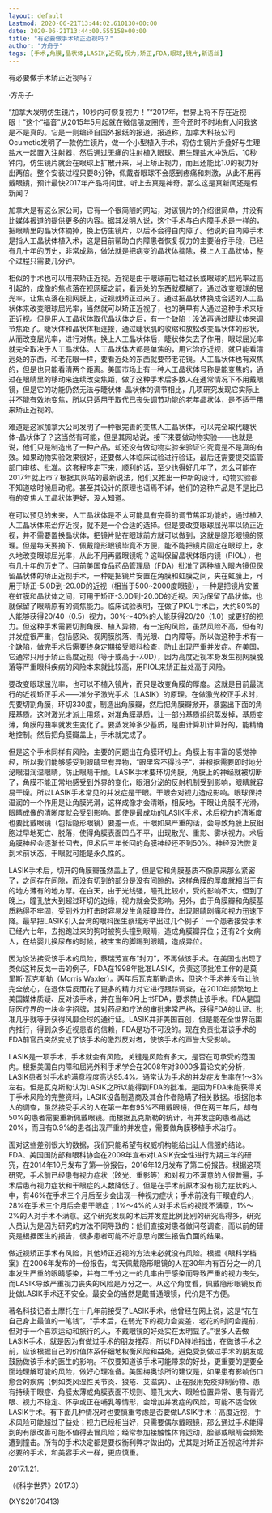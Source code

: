 ```yaml
---
layout: default
Lastmod: 2020-06-21T13:44:02.610130+00:00
date: 2020-06-21T13:44:00.555158+00:00
title: "有必要做手术矫正近视吗？"
author: "方舟子"
tags: [手术,角膜,晶状体,LASIK,近视,视力,矫正,FDA,眼球,镜片,新语丝]
---
```


有必要做手术矫正近视吗？

·方舟子·

“加拿大发明仿生镜片，10秒内可恢复视力！”“2017年，世界上将不存在近视眼！”这个“福音”从2015年5月起就在微信朋友圈传，至今还时不时地有人问我这是不是真的。它是一则编译自国外报纸的报道，报道称，加拿大科技公司Ocumetic发明了一款仿生镜片，做一个小型植入手术，将仿生镜片折叠好与生理盐水一起置入注射器，然后通过无痛的注射植入眼球。用生理盐水冲洗后，10秒钟内，仿生镜片就会在眼球上扩散开来，马上矫正视力，而且还能比1.0的视力好出两倍。整个安装过程只要8分钟，佩戴者眼球不会感到疼痛和刺激，从此不用再戴眼镜，预计最快2017年产品将问世。听上去真是神奇。那么这是真新闻还是假新闻？

加拿大是有这么家公司，它有一个很简陋的网站，对该镜片的介绍很简单，并没有比媒体报道的提供更多的内容。据其发明人说，这个手术与白内障手术是一样的，把眼睛里的晶状体摘掉，换上仿生镜片，以后不会得白内障了。他说的白内障手术是指人工晶状体植入术，这是目前帮助白内障患者恢复视力的主要治疗手段，已经有几十年的历史，非常成熟，做法就是把病变的晶状体摘除，换上人工晶状体，整个过程只需要几分钟。

相似的手术也可以用来矫正近视。近视是由于眼球前后轴过长或眼球的屈光率过高引起的，成像的焦点落在视网膜之前，看远处的东西就模糊了。通过改变眼球的屈光率，让焦点落在视网膜上，近视就矫正过来了。通过把晶状体换成合适的人工晶状体来改变眼球屈光率，当然就可以矫正近视了，也的确早有人通过这种手术来矫正近视。但是用人工晶状体取代晶状体之后，有一个缺陷：没法再通过睫状体来调节焦距了。睫状体和晶状体相连接，通过睫状肌的收缩和放松改变晶状体的形状，从而改变屈光率，进行对焦。换上人工晶状体后，睫状体失去了作用，眼球屈光率就完全取决于人工晶状体。人工晶状体大都是单焦的，用它治疗近视，就只能看清远处的东西，和老花眼一样，要看近处的东西就要带老花镜。人工晶状体也有双焦的，但是也只能看清两个距离。美国市场上有一种人工晶状体号称是能变焦的，通过在眼睛里的移动来连续改变焦距，做了这种手术后多数人在通常情况下不用戴眼镜，但是它的功能仍然无法与睫状体-晶状体的调节相比，几项研究发现它实际上并不能有效地变焦，所以只适用于取代已丧失调节功能的老年晶状体，是不适于用来矫正近视的。

难道是这家加拿大公司发明了一种很完善的变焦人工晶状体，可以完全取代睫状体-晶状体了？这当然有可能，但是其网站说，接下来要做动物实验——也就是说，他们只是制造出了一种产品，却还没有做动物实验来验证它究竟是不是真的有效。如果动物实验效果很好，还要做人体临床试验进行验证，最后还需要提交监管部门审核、批准。这套程序走下来，顺利的话，至少也得好几年了，怎么可能在2017年就上市？根据其网站的最新说法，他们又推出一种新的设计，动物实验都不知道啥时候启动呢。甚至其设计的原理也语焉不详，他们的这种产品是不是比已有的变焦人工晶状体更好，没人知道。

在可以预见的未来，人工晶状体是不太可能具有完善的调节焦距功能的，通过植入人工晶状体来治疗近视，就不是一个合适的选择。但是要改变眼球屈光率以矫正近视，并不需要置换晶状体，把镜片贴在眼球前方就可以做到，这就是隐形眼镜的原理。但是每天要摘下、佩戴隐形眼镜毕竟不方便，能不能把镜片固定在眼球上，永久地改变眼球屈光率，从此不用再戴眼镜呢？这叫保留晶状体眼内镜（PIOL），也有几十年的历史了。目前美国食品药品管理局（FDA）批准了两种植入眼内镜但保留晶状体的矫正近视手术，一种是把镜片安置在角膜和虹膜之间，夹在虹膜上，可用于矫正-5.0D到-20.0D的近视（相当于500~2000度眼镜），一种是把镜片安置在虹膜和晶状体之间，可用于矫正-3.0D到-20.0D的近视。因为保留了晶状体，也就保留了眼睛原有的调焦能力。临床试验表明，在做了PIOL手术后，大约80%的人能够获得20/40（0.5）视力，30%～40%的人能获得20/20（1.0）或更好的视力。但这种手术需要切割角膜、植入异物，有一定的风险，虽然风险不高，但有的并发症很严重，包括感染、视网膜脱落、青光眼、白内障等。所以做这种手术有一个缺陷，做完手术后需要终身定期接受眼科检查，防止出现严重并发症。在美国，它通常只用于矫正高度近视（等于或高于-7.0D），因为高度近视本身发生视网膜脱落等严重眼科疾病的风险本来就比较高，用PIOL来矫正益处高于风险。

要改变眼球屈光率，也可以不植入镜片，而只是改变角膜的厚度。这就是目前最流行的近视矫正手术——准分子激光手术（LASIK）的原理。在做激光校正手术时，先要切割角膜，环切330度，制造出角膜瓣，然后把角膜瓣掀开，暴露出下面的角膜基质。这时激光才派上用场，对准角膜基质，让一部分基质组织蒸发掉，基质变薄，角膜的曲率就发生变化了。要蒸发掉多少基质，是由计算机计算好的，能精确地控制。然后把角膜瓣盖上，手术就完成了。

但是这个手术同样有风险，主要的问题出在角膜环切上。角膜上有丰富的感觉神经，所以我们能够感受到眼睛里有异物，“眼里容不得沙子”，并根据需要即时地分泌眼泪润湿眼睛，防止眼睛干燥。LASIK手术要环切角膜，角膜上的神经就被切断了，角膜不能正常地感受到外界的变化，眼泪分泌的反射机制受到影响，眼睛就容易干燥。所以LASIK手术常见的并发症是干眼。干眼会对视力造成影响。眼球保持湿润的一个作用是让角膜光滑，这样成像才会清晰，相反地，干眼让角膜不光滑，眼睛成像的清晰度就会受到影响。即使是最成功的LASIK手术，术后视力的清晰度也要比戴眼镜（包括隐形眼镜）要差一点。干眼如果严重的话，会导致角膜上皮细胞过早地死亡、脱落，使得角膜表面凹凸不平，出现散光、重影、雾状视力。术后角膜神经会逐渐长回去，但术后三年长回的角膜神经还不到50%。神经没法恢复到术前状态，干眼就可能是永久性的。

LASIK手术后，切开的角膜瓣虽然盖上了，但是它和角膜基质不像原来那么紧密了，之间存在间隙，而没有切到的部分是没有间隙的，这样角膜的厚度就相当于有的地方薄有的地方厚。在白天，由于光线强，瞳孔比较小，受的影响不大，但到了晚上，瞳孔放大到超过环切的边缘，视力就会受影响。另外，由于角膜瓣和角膜基质粘得不牢固，受到外力打击时容易发生角膜瓣异位，出现眼睛剧痛和视力迅速下降。最早把LASIK引入台湾的眼科医生蔡瑞芳举出过几个例子：一个患者接受手术已经六七年，去抱跑过来的狗时被狗头撞到眼睛，造成角膜瓣异位；还有2个女病人，在给婴儿换尿布的时候，被宝宝的脚踢到眼睛，造成异位。

因为没法接受该手术的风险，蔡瑞芳宣布“封刀”，不再做该手术。在美国也出现了类似这种反戈一击的例子。FDA在1998年批准LASIK，负责这项批准工作的是莫里斯·瓦克斯勒（Morris Waxler）。两年后瓦克斯勒退休，但这个手术并没有让他完全放心，在退休后反而花了更多的精力对它进行跟踪调查，在2010年频繁地上美国媒体质疑、反对该手术，并在当年9月上书FDA，要求禁止该手术。FDA是国际医疗界的一块金字招牌，其对药品和疗法的审批非常严格，获得FDA的认证、批准几乎就等于获得风靡全球的通行证。LASIK并非美国首创，但是能在全世界范围内推行，得到众多近视患者的信赖，FDA是功不可没的。现在负责批准该手术的FDA前官员突然变成了该手术的激烈反对者，使该手术的声誉大受影响。

LASIK是一项手术，手术就会有风险，关键是风险有多大，是否在可承受的范围内。根据美国白内障和屈光外科手术学会在2008年对3000多篇论文的分析，LASIK患者对手术的满意程度高达95.4%。通常认为手术的并发症发生率在1～3%左右。但是瓦克斯勒认为LASIK之所以能得到FDA的批准，是因为FDA未能获得关于手术风险的完整资料，LASIK设备制造商及其合作者隐瞒了相关数据。根据他本人的调查，虽然接受手术的人在第一年有95%不用戴眼镜，但在两三年后，却有50%的患者需要重新佩戴眼镜。而根据瓦克斯勒的统计，有并发症的患者高达20%，而且有0.9%的患者出现严重的并发症，需要做角膜移植手术治疗。

面对这些差别很大的数据，我们只能希望有权威机构能给出让人信服的结论。FDA、美国国防部和眼科协会在2009年宣布对LASIK安全性进行为期三年的研究，在2014年10月发布了第一份报告，2016年12月发布了第二份报告。根据这项研究，手术前已经患有视力症状（眩光、重影等）和对视力不满意的人很普遍，手术后患有视力症状和干眼症的人数降低了。但是在手术前原本没有视力症状的人中，有46%在手术三个月后至少会出现一种视力症状；手术前没有干眼症的人，28%在手术三个月后会患干眼症；1%～4%的人对手术后的视觉不满意，1%～2%的人对手术不满意。这个研究发现的术后并发症比例比别的研究高得多，研究人员认为是因为研究的方法不同导致的：他们直接对患者做问卷调查，而以前的研究是根据医生的报告，很多患者可能不好意思向医生报告负面的结果。

做近视矫正手术有风险，其他矫正近视的方法未必就没有风险。根据《眼科学档案》在2006年发布的一份报告，每天佩戴隐形眼镜的人在30年内有百分之一的几率发生严重的眼睛感染，并有二千分之一的几率由于感染而导致严重的视力丧失，而LASIK导致严重视力丧失的风险是万分之一。从这个角度看，佩戴隐形眼镜反而比做LASIK手术还不安全。最安全的当然是戴普通眼镜，代价是不方便。

著名科技记者土摩托在十几年前接受了LASIK手术，他曾经在网上说，这是“花在自己身上最值的一笔钱”，“手术后，在弱光下的视力会变差，老花的时间会提前，但对于一个喜欢运动和旅行的人，不戴眼镜的好处实在太明显了。”很多人去做LASIK手术，就是因为有做过手术的朋友推荐，所以FDA特地指出，在做该手术之前，应该根据自己的价值体系仔细地权衡风险和益处，避免受到做过手术的朋友或鼓励做该手术的医生的影响。不仅要知道该手术可能带来的好处，更重要的是要全面地理解可能的风险，做好心理准备。美国梅奥诊所的建议是，如果患有影响伤口愈合的疾病（例如类风湿性关节炎、狼疮、艾滋病）、正在服用免疫抑制药物、患有持续干眼症、角膜太薄或角膜表面不规则、瞳孔太大、眼睑位置异常、患有青光眼、视力不稳定、怀孕或正在哺乳等情形，会增加并发症的风险，可能不适合做LASIK手术。有下面几种情况时也要慎重考虑是否要做LASIK手术：高度近视，手术风险可能超过了益处；视力已经相当好，只需要偶尔戴眼镜，那么通过手术能得到的有限改善可能不值得去冒风险；经常参加接触性体育运动，脸部或眼睛会频繁遭到撞击。所有的手术决定都是要权衡利弊才做出的，尤其是对矫正近视这种并非必要的手术，和美容手术一样，更应慎重。

2017.1.21.

（《科学世界》2017.3）

(XYS20170413)

